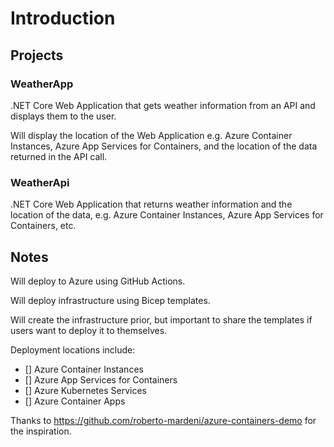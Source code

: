 # Introduction

## Projects

### WeatherApp

.NET Core Web Application that gets weather information from an API and displays them to the user.

Will display the location of the Web Application e.g. Azure Container Instances, Azure App Services for Containers, and the location of the data returned in the API call.

### WeatherApi

.NET Core Web Application that returns weather information and the location of the data, e.g. Azure Container Instances, Azure App Services for Containers, etc.

## Notes

Will deploy to Azure using GitHub Actions.

Will deploy infrastructure using Bicep templates.

Will create the infrastructure prior, but important to share the templates if users want to deploy it to themselves.

Deployment locations include:

* [] Azure Container Instances
* [] Azure App Services for Containers
* [] Azure Kubernetes Services
* [] Azure Container Apps

Thanks to <https://github.com/roberto-mardeni/azure-containers-demo> for the inspiration.
